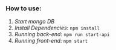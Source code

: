### How to use:
1. *Start mongo DB*
3. *Install Dependencies*: `npm install`
2. *Running back-end*: `npm run start-api`
3. *Running front-end*: `npm start`